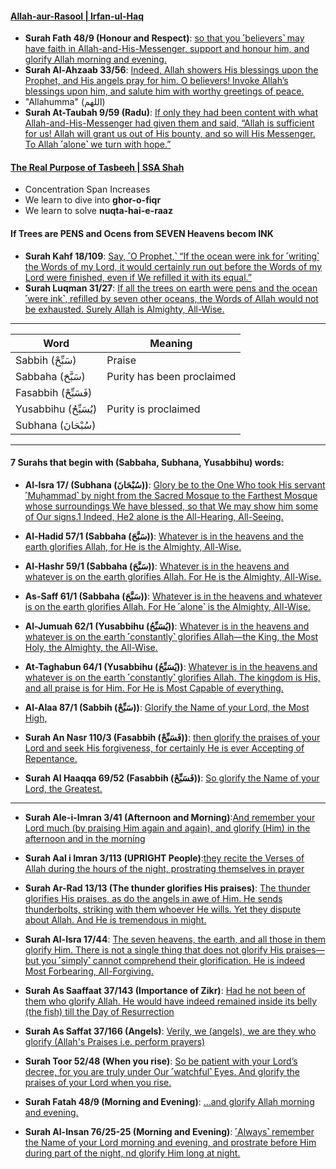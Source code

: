 #### [Allah-aur-Rasool | Irfan-ul-Haq](https://www.youtube.com/shorts/GAdvoL34EAQ)
* __Surah Fath 48/9 (Honour and Respect)__: [so that you ˹believers˺ may have faith in Allah-and-His-Messenger, support and honour him, and glorify Allah morning and evening.](https://quranwbw.com/48/9)
* __Surah Al-Ahzaab 33/56__: [Indeed, Allah showers His blessings upon the Prophet, and His angels pray for him. O  believers! Invoke Allah’s blessings upon him, and salute him with worthy greetings of peace.](https://quranwbw.com/33/56)
* "Allahumma" (اللهم)
* __Surah At-Taubah 9/59 (Radu)__: [If only they had been content with what Allah-and-His-Messenger had given them and said, “Allah is sufficient for us! Allah will grant us out of His bounty, and so will His Messenger. To Allah ˹alone˺ we turn with hope.”](https://quranwbw.com/9/59)

#### [The Real Purpose of Tasbeeh | SSA Shah](https://www.youtube.com/watch?v=yo1Idn7TXNQ)
* Concentration Span Increases
* We learn to dive into __ghor-o-fiqr__
* We learn to solve __nuqta-hai-e-raaz__

#### If Trees are PENS and Ocens from SEVEN Heavens becom INK
* __Surah Kahf 18/109__: [Say, ˹O Prophet,˺ “If the ocean were ink for ˹writing˺ the Words of my Lord, it would certainly run out before the Words of my Lord were finished, even if We refilled it with its equal.”](https://quran.com/18/109)
* __Surah Luqman 31/27__: [If all the trees on earth were pens and the ocean ˹were ink˺, refilled by seven other oceans, the Words of Allah would not be exhausted. Surely Allah is Almighty, All-Wise.](https://quran.com/31/27)

***

| Word | Meaning| 
|---|---|
| Sabbih (سَبِّحْ) | Praise |
| Sabbaha (سَبَّحَ) | Purity has been proclaimed |
| Fasabbih (فَسَبِّحْ) ||
| Yusabbihu (يُسَبِّحُ) | Purity is proclaimed |
| Subhana (سُبْحَانَ)||

***

#### 7 Surahs that begin with (Sabbaha, Subhana, Yusabbihu) words:
* __Al-Isra 17/ (Subhana (سُبْحَانَ))__: [Glory be to the One Who took His servant ˹Muḥammad˺ by night from the Sacred Mosque to the Farthest Mosque whose surroundings We have blessed, so that We may show him some of Our signs.1 Indeed, He2 alone is the All-Hearing, All-Seeing.](https://quranwbw.com/17/1)
* __Al-Hadid 57/1 (Sabbaha (سَبَّحَ))__: [Whatever is in the heavens and the earth glorifies Allah, for He is the Almighty, All-Wise.](https://quranwbw.com/57/1) 
* __Al-Hashr 59/1 (Sabbaha (سَبَّحَ))__: [Whatever is in the heavens and whatever is on the earth glorifies Allah. For He is the Almighty, All-Wise.](https://quranwbw.com/59/1)  
* __As-Saff 61/1 (Sabbaha (سَبَّحَ))__: [Whatever is in the heavens and whatever is on the earth glorifies Allah. For He ˹alone˺ is the Almighty, All-Wise.](https://quranwbw.com/61/1) 
* __Al-Jumuah 62/1 (Yusabbihu (يُسَبِّحُ))__: [Whatever is in the heavens and whatever is on the earth ˹constantly˺ glorifies Allah—the King, the Most Holy, the Almighty, the All-Wise.](https://quranwbw.com/62/1)
* __At-Taghabun 64/1 (Yusabbihu (يُسَبِّحُ))__: [Whatever is in the heavens and whatever is on the earth ˹constantly˺ glorifies Allah. The kingdom is His, and all praise is for Him. For He is Most Capable of everything.](https://quranwbw.com/64/1)
* __Al-Alaa 87/1 (Sabbih (سَبِّحْ))__: [Glorify the Name of your Lord, the Most High,](https://quranwbw.com/87/1)

* __Surah An Nasr 110/3 (Fasabbih (فَسَبِّحْ))__: [then glorify the praises of your Lord and seek His forgiveness, for certainly He is ever Accepting of Repentance.](https://quranwbw.com/110/3)
* __Surah Al Haaqqa 69/52 (Fasabbih (فَسَبِّحْ))__: [So glorify the Name of your Lord, the Greatest.](https://quranwbw.com/69/52)


***

* __Surah Ale-i-Imran 3/41 (Afternoon and Morning)__:[And remember your Lord much (by praising Him again and again), and glorify (Him) in the afternoon and in the morning](https://quranwbw.com/3#41)

* __Surah Aal i Imran 3/113 (UPRIGHT People)__:[they recite the Verses of Allah during the hours of the night, prostrating themselves in prayer](https://quranwbw.com/3#113)



* __Surah Ar-Rad 13/13 (The thunder glorifies His praises)__: [The thunder glorifies His praises, as do the angels in awe of Him. He sends thunderbolts, striking with them whoever He wills. Yet they dispute about Allah. And He is tremendous in might.](https://quranwbw.com/13#13)

* __Surah Al-Isra 17/44__: [The seven heavens, the earth, and all those in them glorify Him. There is not a single thing that does not glorify His praises—but you ˹simply˺ cannot comprehend their glorification. He is indeed Most Forbearing, All-Forgiving.](https://quranwbw.com/17/41-50)
  
* __Surah As Saaffaat 37/143 (Importance of Zikr)__: [Had he not been of them who glorify Allah. He would have indeed remained inside its belly (the fish) till the Day of Resurrection](https://quranwbw.com/37#143-144)

* __Surah As Saffat 37/166 (Angels)__: [Verily, we (angels), we are they who glorify (Allah's Praises i.e. perform prayers)](https://quranwbw.com/37#166)


* __Surah Toor 52/48 (When you rise)__: [So be patient with your Lord’s decree, for you are truly under Our ˹watchful˺ Eyes. And glorify the praises of your Lord when you rise.](https://quranwbw.com/52/48)
* __Surah Fatah 48/9 (Morning and Evening)__: [...and glorify Allah morning and evening.](https://quranwbw.com/48/9)
* __Surah Al-Insan 76/25-25 (Morning and Evening)__: [˹Always˺ remember the Name of your Lord morning and evening, and prostrate before Him during part of the night, nd glorify Him long at night.](https://quranwbw.com/76/25-26)


